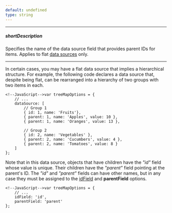```yaml
---
default: undefined
type: string
---
```

---
##### shortDescription
Specifies the name of the data source field that provides parent IDs for items. Applies to flat [data sources](/api-reference/20%20Data%20Visualization%20Widgets/20%20dxTreeMap/1%20Configuration/dataSource.md '/Documentation/ApiReference/Data_Visualization_Widgets/dxTreeMap/Configuration/#dataSource') only.

---
In certain cases, you may have a flat data source that implies a hierarchical structure. For example, the following code declares a data source that, despite being flat, can be rearranged into a hierarchy of two groups with two items in each.

    <!--JavaScript-->var treeMapOptions = {
        // ...
        dataSource: [
            // Group 1
            { id: 1, name: 'Fruits'},
            { parent: 1, name: 'Apples', value: 10 },
            { parent: 1, name: 'Oranges', value: 13 },
            
            // Group 2
            { id: 2, name: 'Vegetables' },
            { parent: 2, name: 'Cucumbers', value: 4 },
            { parent: 2, name: 'Tomatoes', value: 8 }
        ]
    };

Note that in this data source, objects that have children have the *"id"* field whose value is unique. Their children have the *"parent"* field pointing at the parent's ID. The *"id"* and *"parent"* fields can have other names, but in any case they must be assigned to the [idField](/api-reference/20%20Data%20Visualization%20Widgets/20%20dxTreeMap/1%20Configuration/idField.md '/Documentation/ApiReference/Data_Visualization_Widgets/dxTreeMap/Configuration/#idField') and **parentField** options.

    <!--JavaScript-->var treeMapOptions = {
        // ...
        idField: 'id',
        parentField: 'parent'
    };